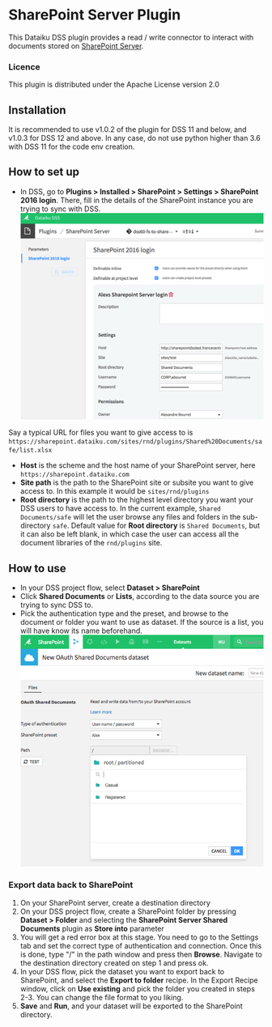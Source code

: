 # SharePoint Server Plugin

This Dataiku DSS plugin provides a read / write connector to interact with documents stored on [SharePoint Server](https://products.office.com/sharepoint/sharepoint-server).

### Licence
This plugin is distributed under the Apache License version 2.0

## Installation

It is recommended to use v1.0.2 of the plugin for DSS 11 and below, and v1.0.3 for DSS 12 and above. In any case, do not use python higher than 3.6 with DSS 11 for the code env creation.

## How to set up

- In DSS, go to **Plugins > Installed > SharePoint > Settings > SharePoint 2016 login**. There, fill in the details of the SharePoint instance you are trying to sync with DSS.
![Add a plugin preset](images/dss-sharepoint-2016-login.png)

Say a typical URL for files you want to give access to is `https://sharepoint.dataiku.com/sites/rnd/plugins/Shared%20Documents/safe/list.xlsx`

- **Host** is the scheme and the host name of your SharePoint server, here `https://sharepoint.dataiku.com`
- **Site path** is the path to the SharePoint site or subsite you want to give access to. In this example it would be `sites/rnd/plugins`
- **Root directory** is the path to the highest level directory you want your DSS users to have access to. In the current example, `Shared Documents/safe` will let the user browse any files and folders in the sub-directory `safe`. Default value for **Root directory** is `Shared Documents`, but it can also be left blank, in which case the user can access all the document libraries of the `rnd/plugins` site.

## How to use

- In your DSS project flow, select **Dataset > SharePoint**
- Click **Shared Documents** or **Lists**, according to the data source you are trying to sync DSS to.
-  Pick the authentication type and the preset, and browse to the document or folder you want to use as dataset. If the source is a list, you will have know its name beforehand.
![Browse to dataset path](images/sharepoint-fs-dataset.png)

### Export data back to SharePoint

1. On your SharePoint server, create a destination directory
2. On your DSS project flow, create a SharePoint folder by pressing **Dataset > Folder** and selecting the **SharePoint Server Shared Documents** plugin as **Store into** parameter
3. You will get a red error box at this stage. You need to go to the Settings tab and set the correct type of authentication and connection. Once this is done, type "/" in the path window and press then **Browse**. Navigate to the destination directory created on step 1 and press ok.
4. In your DSS flow, pick the dataset you want to export back to SharePoint, and select the **Export to folder** recipe. In the Export Recipe window, click on **Use existing** and pick the folder you created in steps 2-3. You can change the file format to you liking.
5. **Save** and **Run**, and your dataset will be exported to the SharePoint directory.
